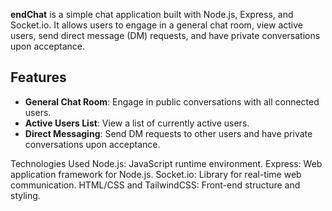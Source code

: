 **endChat** is a simple chat application built with Node.js, Express, and Socket.io. 
It allows users to engage in a general chat room, view active users, send direct message (DM) requests, and have private conversations upon acceptance.

## Features

- **General Chat Room**: Engage in public conversations with all connected users.
- **Active Users List**: View a list of currently active users.
- **Direct Messaging**: Send DM requests to other users and have private conversations upon acceptance.

Technologies Used
Node.js: JavaScript runtime environment.
Express: Web application framework for Node.js.
Socket.io: Library for real-time web communication.
HTML/CSS and TailwindCSS: Front-end structure and styling.
